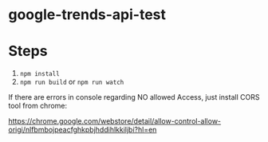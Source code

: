 # google-trends-api-test

# Steps

1. `npm install`
2. `npm run build` or `npm run watch`

If there are errors in console regarding NO allowed Access, just install CORS tool from chrome:

https://chrome.google.com/webstore/detail/allow-control-allow-origi/nlfbmbojpeacfghkpbjhddihlkkiljbi?hl=en
